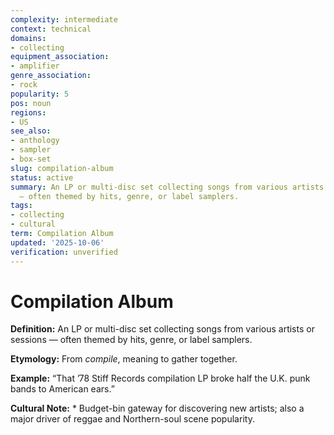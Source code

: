 ```yaml
---
complexity: intermediate
context: technical
domains:
- collecting
equipment_association:
- amplifier
genre_association:
- rock
popularity: 5
pos: noun
regions:
- US
see_also:
- anthology
- sampler
- box-set
slug: compilation-album
status: active
summary: An LP or multi-disc set collecting songs from various artists or sessions
  — often themed by hits, genre, or label samplers.
tags:
- collecting
- cultural
term: Compilation Album
updated: '2025-10-06'
verification: unverified
---
```


# Compilation Album

**Definition:** An LP or multi-disc set collecting songs from various artists or sessions — often themed by hits, genre, or label samplers.

**Etymology:** From *compile*, meaning to gather together.

**Example:** “That ’78 Stiff Records compilation LP broke half the U.K. punk bands to American ears.”

**Cultural Note:** * Budget-bin gateway for discovering new artists; also a major driver of reggae and Northern-soul scene popularity.

